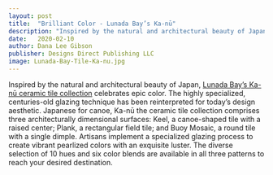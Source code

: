 ```yaml
---
layout: post
title:  "Brilliant Color - Lunada Bay’s Ka-nū"
description: "Inspired by the natural and architectural beauty of Japan, Lunada Bay’s Ka-nū ceramic tile collection celebrates epic color."
date:   2020-02-10
author: Dana Lee Gibson
publisher: Designs Direct Publishing LLC
image: Lunada-Bay-Tile-Ka-nu.jpg
---
```


Inspired by the natural and architectural beauty of Japan, [Lunada Bay’s Ka-nū ceramic tile collection](http://www.lunadabaytile.com/) celebrates epic color. The highly specialized, centuries-old glazing technique has been reinterpreted for today’s design aesthetic. Japanese for canoe, Ka-nū the ceramic tile collection comprises three architecturally dimensional surfaces: Keel, <!--more-->a canoe-shaped tile with a raised center; Plank, a rectangular field tile; and Buoy Mosaic, a round tile with a single dimple. Artisans implement a specialized glazing process to create vibrant pearlized colors with an exquisite luster. The diverse selection of 10 hues and six color blends are available in all three patterns to reach your desired destination.
